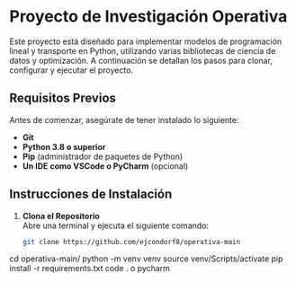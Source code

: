 # Proyecto de Investigación Operativa

Este proyecto está diseñado para implementar modelos de programación lineal y transporte en Python, utilizando varias bibliotecas de ciencia de datos y optimización. A continuación se detallan los pasos para clonar, configurar y ejecutar el proyecto.

## Requisitos Previos

Antes de comenzar, asegúrate de tener instalado lo siguiente:
- **Git**
- **Python 3.8 o superior**
- **Pip** (administrador de paquetes de Python)
- **Un IDE como VSCode o PyCharm** (opcional)

## Instrucciones de Instalación

1. **Clona el Repositorio**  
   Abre una terminal y ejecuta el siguiente comando:
   ```bash
   git clone https://github.com/ejcondorf8/operativa-main
cd operativa-main/
python -m venv venv
source venv/Scripts/activate
pip install -r requirements.txt
code . o pycharm
